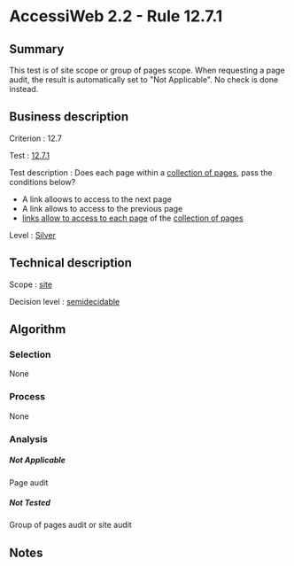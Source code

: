 # AccessiWeb 2.2 - Rule 12.7.1

## Summary

This test is of site scope or group of pages scope. When requesting a page audit, the result is automatically set to "Not Applicable". No check is done instead.

## Business description

Criterion : 12.7

Test :
[12.7.1](http://www.accessiweb.org/index.php/accessiweb-22-english-version.html#test-12-7-1)

Test description : Does each page within a [collection of
pages](http://www.accessiweb.org/index.php/glossary-76.html#mCollecPage),
pass the conditions below?

-   A link alloows to access to the next page
-   A link allows to access to the previous page
-   [links allow to access to each
    page](http://www.accessiweb.org/index.php/glossary-76.html#mAccColl)
    of the [collection of pages](http://www.accessiweb.org/index.php/glossary-76.html#mCollecPage)

Level : [Silver](/en/category/rules-design/accessiweb-11/level/argent)

## Technical description

Scope : [site](/en/category/rules-design/accessiweb-11/scope/site)

Decision level :
[semidecidable](/en/category/rules-design/accessiweb-11/decision-level/semidecidable)

## Algorithm

### Selection

None

### Process

None

### Analysis

##### Not Applicable

Page audit 

##### Not Tested

Group of pages audit or site audit

## Notes



